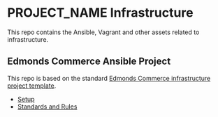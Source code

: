 # PROJECT_NAME Infrastructure 
This repo contains the Ansible, Vagrant and other assets related to infrastructure.

## Edmonds Commerce Ansible Project
This repo is based on the standard [Edmonds Commerce infrastructure project template](https://github.com/edmondscommerce/ansible-project-template).

* [Setup](./docs/Setup.md)
* [Standards and Rules](./docs/Standards.md)